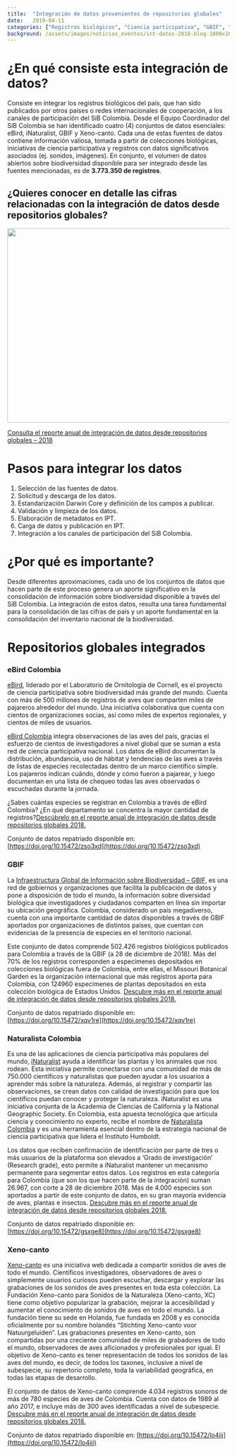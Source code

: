 ```yaml
---
title:  "Integración de datos provenientes de repositorios globales"
date:   2019-04-11
categories: ["Registros biológicos", "Ciencia participativa", "GBIF", "Repatriación", "Datos", "2019"]
background: /assets/images/noticias_eventos/int-datos-2018-blog-1000x1000.png
---
```

# ¿En qué consiste esta integración de datos?
Consiste en integrar los registros biológicos del país, que han sido publicados por otros países o redes internacionales de cooperación, a los canales de participación del SiB Colombia. Desde el Equipo Coordinador del SiB Colombia se han identificado cuatro (4) conjuntos de datos esenciales: eBird, iNaturalist, GBIF y Xeno-canto. Cada una de estas fuentes de datos contiene información valiosa, tomada a partir de colecciones biológicas, iniciativas de ciencia participativa y registros con datos significativos asociados (ej. sonidos, imágenes). En conjunto, el volumen de datos abiertos sobre biodiversidad disponible para ser integrado desde las fuentes mencionadas, es de **3.773.350 de registros**.

## ¿Quieres conocer en detalle las cifras relacionadas con la integración de datos desde repositorios globales?

<img loading="lazy" class="wp-image-7704 aligncenter" src="/assets/images/noticias_eventos/reporte-integracion.gif" alt="" width="598" height="440">

[Consulta el reporte anual de integración de datos desde repositorios globales – 2018](https://datastudio.google.com/reporting/1bzQiqjuNY8wgdy5qJKP01yrQWjmn67Pr/page/Ge2V)

# Pasos para integrar los datos

1. Selección de las fuentes de datos.
2. Solicitud y descarga de los datos.
3. Estandarización Darwin Core y definición de los campos a publicar.
4. Validación y limpieza de los datos.
5. Elaboración de metadatos en IPT.
6. Carga de datos y publicación en IPT.
7. Integración a los canales de participación del SiB Colombia.

# ¿Por qué es importante?
Desde diferentes aproximaciones, cada uno de los conjuntos de datos que hacen parte de este proceso genera un aporte significativo en la consolidación de información sobre biodiversidad disponible a través del SiB Colombia. La integración de estos datos, resulta una tarea fundamental para la consolidación de las cifras de país y un aporte fundamental en la consolidación del inventario nacional de la biodiversidad.

# Repositorios globales integrados
### eBird Colombia

[eBird](https://ebird.org/home), liderado por el Laboratorio de Ornitología de Cornell, es el proyecto de ciencia participativa sobre biodiversidad más grande del mundo. Cuenta con más de 500 millones de registros de aves que comparten miles de pajareros alrededor del mundo. Una iniciativa colaborativa que cuenta con cientos de organizaciones socias, así como miles de expertos regionales, y cientos de miles de usuarios.

[eBird Colombia](https://ebird.org/colombia/home) integra observaciones de las aves del país, gracias el esfuerzo de cientos de investigadores a nivel global que se suman a esta red de ciencia participativa nacional.  Los datos de eBird documentan la distribución, abundancia, uso de hábitat y tendencias de las aves a través de listas de especies recolectadas dentro de un marco científico simple. Los pajareros indican cuándo, dónde y cómo fueron a pajarear, y luego documentan en una lista de chequeo todas las aves observadas o escuchadas durante la jornada.

¿Sabes cuántas especies se registran en Colombia a través de eBird Colombia? ¿En qué departamento se concentra la mayor cantidad de registros?[Descúbrelo en el reporte anual de integración de datos desde repositorios globales 2018.](https://datastudio.google.com/reporting/1bzQiqjuNY8wgdy5qJKP01yrQWjmn67Pr)

Conjunto de datos repatriado disponible en: [https://doi.org/10.15472/zso3xd](https://doi.org/10.15472/zso3xd)

### GBIF

La [Infraestructura Global de Información sobre Biodiversidad – GBIF](https://www.gbif.org/), es una red de gobiernos y organizaciones que facilita la publicación de datos y pone a disposición de todo el mundo, la información sobre diversidad biológica que investigadores y ciudadanos comparten en línea sin importar su ubicación geográfica. Colombia, considerado un país megadiverso, cuenta con una importante cantidad de datos disponibles a través de GBIF aportados por organizaciones de distintos países, que cuentan con evidencias de la presencia de especies en el territorio nacional.

Este conjunto de datos comprende 502.426 registros biológicos publicados para Colombia a través de la GBIF (a 28 de diciembre de 2018). Más del 70% de los registros corresponden a especímenes depositados en colecciones biológicas fuera de Colombia, entre ellas, el Missouri Botanical Garden es la organización internacional que más registros aporta para Colombia, con 124960 especímenes de plantas depositados en esta colección biológica de Estados Unidos. [Descubre más en el reporte anual de integración de datos desde repositorios globales 2018.](https://datastudio.google.com/reporting/1bzQiqjuNY8wgdy5qJKP01yrQWjmn67Pr/page/Ge2V)

Conjunto de datos repatriado disponible en: [https://doi.org/10.15472/xqv1re](https://doi.org/10.15472/xqv1re)

### Naturalista Colombia

Es una de las aplicaciones de ciencia participativa más populares del mundo, [iNaturalist](https://www.inaturalist.org/) ayuda a identificar las plantas y los animales que nos rodean. Esta iniciativa permite conectarse con una comunidad de más de 750.000 científicos y naturalistas que pueden ayudar a los usuarios a aprender más sobre la naturaleza. Además, al registrar y compartir las observaciones, se crean datos con calidad de investigación para que los científicos puedan conocer y proteger la naturaleza. iNaturalist es una iniciativa conjunta de la Academia de Ciencias de California y la National Geographic Society. En Colombia, esta apuesta tecnológica que articula ciencia y conocimiento no experto, recibe el nombre de [Naturalista Colombia](https://colombia.inaturalist.org/) y es una herramienta esencial dentro de la estrategia nacional de ciencia participativa que lidera el Instituto Humboldt.

Los datos que reciben confirmación de identificación por parte de tres o más usuarios de la plataforma son elevados a ‘Grado de investigación’ (Research grade), esto permite a iNaturalist mantener un mecanismo permanente para segmentar estos datos. Los registros en esta categoría para Colombia (que son los que hacen parte de la integración) suman 26.967, con corte a 28 de diciembre 2018. Más de 4.000 especies  son aportados a partir de este conjunto de datos, en su gran mayoría evidencia de aves, plantas e insectos. [Descubre más en el reporte anual de integración de datos desde repositorios globales 2018.](https://datastudio.google.com/reporting/1bzQiqjuNY8wgdy5qJKP01yrQWjmn67Pr/page/Ge2V)

Conjunto de datos repatriado disponible en: [https://doi.org/10.15472/gsxge8](https://doi.org/10.15472/gsxge8)

### Xeno-canto

[Xeno-canto](https://www.xeno-canto.org/) es una iniciativa web dedicada a compartir sonidos de aves de todo el mundo. Científicos investigadores, observadores de aves o simplemente usuarios curiosos pueden escuchar, descargar y explorar las grabaciones de los sonidos de aves presentes en toda esta colección. La Fundación Xeno-canto para Sonidos de la Naturaleza (Xeno-canto, XC) tiene como objetivo popularizar la grabación, mejorar la accesibilidad y aumentar el conocimiento de sonidos de aves en todo el mundo. La fundación tiene su sede en Holanda, fue fundada en 2008 y es conocida oficialmente por su nombre holandés “Stichting Xeno-canto voor Natuurgeluiden”. Las grabaciones presentes en Xeno-canto, son compartidas por una creciente comunidad de miles de grabadores de todo el mundo, observadores de aves aficionados y profesionales por igual. El objetivo de Xeno-canto es tener representación de todos los sonidos de las aves del mundo, es decir, de todos los taxones, inclusive a nivel de subespecie, su repertorio completo, toda la variabilidad geográfica, en todas las etapas de desarrollo.

El conjunto de datos de Xeno-canto comprende 4.034 registros sonoros de más de 780 especies de aves de Colombia. Cuenta con datos de 1989 al año 2017, e incluye más de 300 aves identificadas a nivel de subespecie. [Descubre más en el reporte anual de integración de datos desde repositorios globales 2018.](https://datastudio.google.com/reporting/1bzQiqjuNY8wgdy5qJKP01yrQWjmn67Pr/page/Ge2V)

Conjunto de datos repatriado disponible en: [https://doi.org/10.15472/lo4iij](https://doi.org/10.15472/lo4iij)
